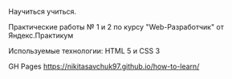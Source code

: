 Научиться учиться.

Практические работы № 1 и 2 по курсу "Web-Разработчик" от Яндекс.Практикум

Используемые технологии: HTML 5 и CSS 3

GH Pages https://nikitasavchuk97.github.io/how-to-learn/